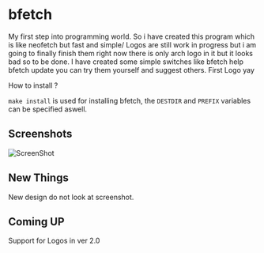 # bfetch
My first step into programming world.
So i have created this program which is like neofetch but fast and simple/
Logos are still work in progress but i am going to finally finish them right now there is only arch logo in it but it looks bad so to be done.
I have created some simple switches like bfetch help bfetch update you can try them yourself and suggest others.
First Logo yay



How to install ?

`make install` is used for installing bfetch, the `DESTDIR` and `PREFIX` variables can be specified aswell.

## Screenshots
![ScreenShot](https://raw.githubusercontent.com/Mati232411/bfetch/master/How%20it%20looks.png)


## New Things
New design do not look at screenshot.

## Coming UP
Support for Logos in ver 2.0
